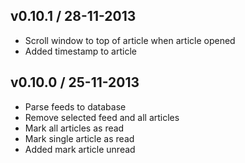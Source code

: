 ## v0.10.1 / 28-11-2013

* Scroll window to top of article when article opened
* Added timestamp to article

## v0.10.0 / 25-11-2013

* Parse feeds to database
* Remove selected feed and all articles
* Mark all articles as read
* Mark single article as read
* Added mark article unread